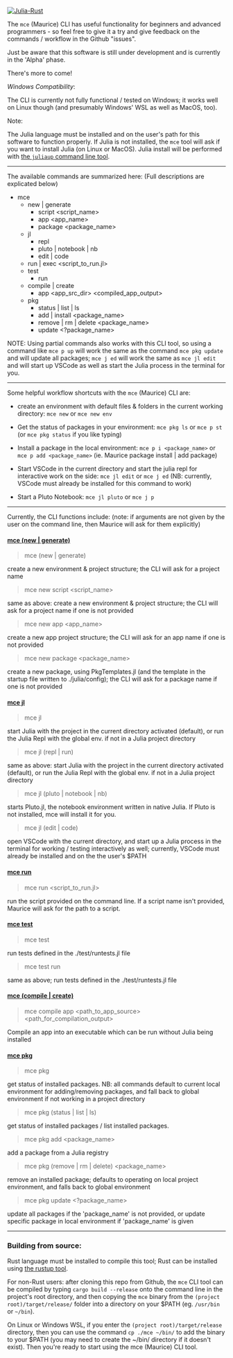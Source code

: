[![Julia-Rust](https://github.com/diversable/Maurice/actions/workflows/julia-rust.yml/badge.svg?branch=main)](https://github.com/diversable/Maurice/actions/workflows/julia-rust.yml)

The `mce` (Maurice) CLI has useful functionality for beginners and advanced programmers - so feel free to give it a try and give feedback on the commands / workflow in the Github "issues".

Just be aware that this software is still under development and is currently in the 'Alpha' phase.


There's more to come!


_Windows Compatibility_:

The CLI is currently not fully functional / tested on Windows; it works well on Linux though (and presumably Windows' WSL as well as MacOS, too).

Note:

The Julia language must be installed and on the user's path for this software to function properly. If Julia is not installed, the `mce` tool will ask if you want to install Julia (on Linux or MacOS). Julia install will be performed with [the `juliaup` command line tool](https://github.com/JuliaLang/juliaup).

---



The available commands are summarized here:
(Full descriptions are explicated below)

- mce
  - new | generate
    - script <script_name>
    - app <app_name>
    - package <package_name>
  - jl
    - repl
    - pluto | notebook | nb
    - edit | code
  - run | exec <script_to_run.jl>
  - test
    - run
  - compile | create
    - app <app_src_dir> <compiled_app_output>
    <!-- - sysimage -->
  - pkg
    - status | list | ls
    - add | install <package_name>
    - remove | rm | delete <package_name>
    - update <?package_name>

NOTE: Using partial commands also works with this CLI tool, so using a command like `mce p up` will work the same as the command `mce pkg update` and will update all packages; `mce j ed` will work the same as `mce jl edit` and will start up VSCode as well as start the Julia process in the terminal for you.

---

Some helpful workflow shortcuts with the `mce` (Maurice) CLI are:

- create an environment with default files & folders in the current working directory: `mce new` or `mce new env`

- Get the status of packages in your environment:
`mce pkg ls` or `mce p st` (or `mce pkg status` if you like typing)

- Install a package in the local environment:
  `mce p i <package_name>` or `mce p add <package_name>`
  (ie. Maurice package install | add package)

- Start VSCode in the current directory and start the julia repl for interactive work on the side: `mce jl edit` or `mce j ed` (NB: currently, VSCode must already be installed for this command to work)

- Start a Pluto Notebook:
  `mce jl pluto` or `mce j p`


---


Currently, the CLI functions include:
(note: if arguments are not given by the user on the command line, then Maurice will ask for them explicitly)

#### <ins>mce (new | generate)</ins>
> mce (new | generate)

create a new environment & project structure; the CLI will ask for a project name


> mce new script <script_name>

same as above: create a new environment & project structure; the CLI will ask for a project name if one is not provided


> mce new app <app_name>

create a new app project structure; the CLI will ask for an app name if one is not provided


> mce new package <package_name>

create a new package, using PkgTemplates.jl (and the template in the startup file written to ./julia/config); the CLI will ask for a package name if one is not provided


#### <ins>mce jl</ins>

> mce jl

start Julia with the project in the current directory activated (default), or run the Julia Repl with the global env. if not in a Julia project directory


> mce jl (repl | run)

same as above: start Julia with the project in the current directory activated (default), or run the Julia Repl with the global env. if not in a Julia project directory


> mce jl (pluto | notebook | nb)

starts Pluto.jl, the notebook environment written in native Julia. If Pluto is not installed, mce will install it for you.


> mce jl (edit | code)

open VSCode with the current directory, and start up a Julia process in the terminal for working / testing interactively as well; currently, VSCode must already be installed and on the the user's $PATH

#### <ins>mce run</ins>

> mce run <script_to_run.jl>

run the script provided on the command line. If a script name isn't provided, Maurice will ask for the path to a script.

#### <ins>mce test</ins>

> mce test

run tests defined in the ./test/runtests.jl file


> mce test run

same as above; run tests defined in the ./test/runtests.jl file

#### <ins>mce (compile | create)</ins>

> mce compile app <path_to_app_source> <path_for_compilation_output>

Compile an app into an executable which can be run without Julia being installed

#### <ins>mce pkg</ins>

> mce pkg

get status of installed packages. NB: all commands default to current local environment for adding/removing packages, and fall back to global environment if not working in a project directory


> mce pkg (status | list | ls)

get status of installed packages / list installed packages.


> mce pkg add <package_name>

add a package from a Julia registry


> mce pkg (remove | rm | delete) <package_name>

remove an installed package; defaults to operating on local project environment, and falls back to global environment


> mce pkg update <?package_name>

update all packages if the 'package_name' is not provided, or update specific package in local environment if 'package_name' is given


---


### Building from source:

Rust language must be installed to compile this tool; Rust can be installed using [the rustup tool](https://rustup.rs/).

For non-Rust users: after cloning this repo from Github, the `mce` CLI tool can be compiled by typing `cargo build --release` onto the  command line in the project's root directory, and then copying the `mce` binary from the `(project root)/target/release/` folder into a directory on your $PATH (eg. `/usr/bin` or `~/bin`).

On Linux or Windows WSL, if you enter the `(project root)/target/release` directory, then you can use the command `cp ./mce ~/bin/` to add the binary to your $PATH (you may need to create the ~/bin/ directory if it doesn't exist). Then you're ready to start using the mce (Maurice) CLI tool.
